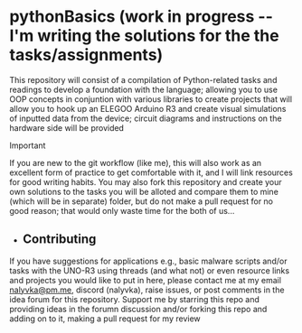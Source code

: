 # pythonBasics (work in progress -- I'm writing the solutions for the the tasks/assignments)

This repository will consist of a compilation of Python-related tasks and readings to develop a foundation with the language; allowing you to use OOP concepts in conjuntion with various libraries to create projects that will allow you to hook up an ELEGOO Arduino R3 and create visual simulations of inputted data from the device; circuit diagrams and instructions on the hardware side will be provided

> [!IMPORTANT]
> If you are new to the git workflow (like me), this will also work as an excellent form of practice to get comfortable with it, and I will link resources for good writing habits. You may also fork this repository and create your own solutions to the tasks you will be alloted and compare them to mine (which will be in separate) folder, but do not make a pull request for no good reason; that would only waste time for the both of us...

- ## Contributing

If you have suggestions for applications e.g., basic malware scripts and/or tasks with the UNO-R3 using threads (and what not) or even resource links and projects you would like to put in here, please contact me at my email nalyvka@pm.me, discord (nalyvka), raise issues, or post comments in the idea forum for this repository. Support me by starring this repo and providing ideas in the forumn discussion and/or forking this repo and adding on to it, making a pull request for my review

